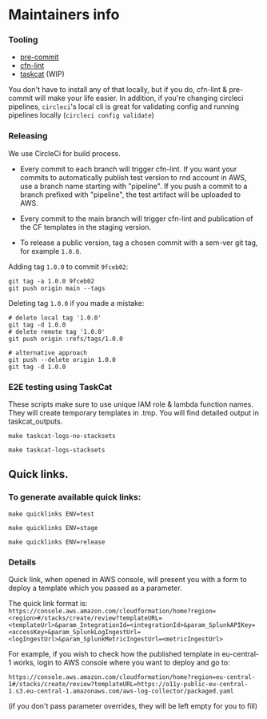 # Maintainers info

### Tooling
* [pre-commit](https://pre-commit.com/)
* [cfn-lint](https://github.com/aws-cloudformation/cfn-python-lint)
* [taskcat](https://github.com/aws-quickstart/taskcat) (WIP)

You don't have to install any of that locally, but if you do, cfn-lint & pre-commit will make your life easier.
In addition, if you're changing circleci pipelines, `circleci`'s local cli is great for validating config and running pipelines locally  (`circleci config validate`)

### Releasing
We use CircleCi for build process.
* Every commit to each branch will trigger cfn-lint. If you want your commits to automatically publish test version to rnd account in AWS, use a branch name starting with "pipeline". If you push a commit to a branch prefixed with "pipeline", the test artifact will be uploaded to AWS.

* Every commit to the main branch will trigger cfn-lint and publication of the CF templates in the staging version.

* To release a public version, tag a chosen commit with a sem-ver git tag, for example `1.0.0`.

Adding tag `1.0.0` to commit `9fceb02`:
```
git tag -a 1.0.0 9fceb02
git push origin main --tags
```

Deleting tag `1.0.0` if you made a mistake:
 
```
# delete local tag '1.0.0'
git tag -d 1.0.0
# delete remote tag '1.0.0'
git push origin :refs/tags/1.0.0

# alternative approach
git push --delete origin 1.0.0
git tag -d 1.0.0
```

### E2E testing using TaskCat

These scripts make sure to use unique IAM role & lambda function names.
They will create temporary templates in .tmp. 
You will find detailed output in taskcat_outputs.

`make taskcat-logs-no-stacksets`

`make taskcat-logs-stacksets`
 
## Quick links.

### To generate available quick links: 

`make quicklinks ENV=test`

`make quicklinks ENV=stage`

`make quicklinks ENV=release`

### Details

Quick link, when opened in AWS console, will present you with a form to deploy a template which you passed as a parameter.

The quick link format is:
`https://console.aws.amazon.com/cloudformation/home?region=<region>#/stacks/create/review?templateURL=<templateUrl>&param_IntegrationId=<integrationId>&param_SplunkAPIKey=<accessKey>&param_SplunkLogIngestUrl=<logIngestUrl>&param_SplunkMetricIngestUrl=<metricIngestUrl>`

For example, if you wish to check how the published template in eu-central-1 works, login to AWS console where you want to deploy and go to:

`https://console.aws.amazon.com/cloudformation/home?region=eu-central-1#/stacks/create/review?templateURL=https://o11y-public-eu-central-1.s3.eu-central-1.amazonaws.com/aws-log-collector/packaged.yaml`

(if you don't pass parameter overrides, they will be left empty for you to fill)
